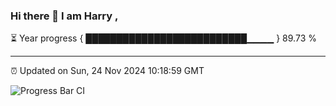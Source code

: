 ### Hi there 👋 I am Harry , 

⏳ Year progress { ██████████████████████████▁▁▁▁ } 89.73 %

---

⏰ Updated on Sun, 24 Nov 2024 10:18:59 GMT

![Progress Bar CI](https://github.com/duykhang68/duykhang68/workflows/Progress%20Bar%20CI/badge.svg)
